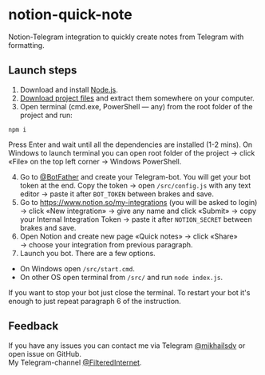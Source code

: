 # notion-quick-note

Notion-Telegram integration to quickly create notes from Telegram with formatting.

## Launch steps

1. Download and install [Node.js](https://nodejs.org/en/download/).
2. [Download project files](https://github.com/mikhailsdv/notion-quick-note/archive/main.zip) and extract them somewhere on your computer.
3. Open terminal (cmd.exe, PowerShell — any) from the root folder of the project and run:

```
npm i
```

Press Enter and wait until all the dependencies are installed (1-2 mins). On Windows to launch terminal you can open root folder of the project → click «File» on the top left corner → Windows PowerShell.

4. Go to [@BotFather](https://t.me/BotFather) and create your Telegram-bot. You will get your bot token at the end. Copy the token → open `/src/config.js` with any text editor → paste it after `BOT_TOKEN` between brakes and save.
5. Go to https://www.notion.so/my-integrations (you will be asked to login) → click «New integration» → give any name and click «Submit» → copy your Internal Integration Token → paste it after `NOTION_SECRET` between brakes and save.
6. Open Notion and create new page «Quick notes» → click «Share» → choose your integration from previous paragraph.
7. Launch you bot. There are a few options.

-   On Windows open `/src/start.cmd`.
-   On other OS open terminal from `/src/` and run `node index.js`.

If you want to stop your bot just close the terminal. To restart your bot it's enough to just repeat paragraph 6 of the instruction.

## Feedback

If you have any issues you can contact me via Telegram [@mikhailsdv](https://t.me/mikhailsdv) or open issue on GitHub.  
My Telegram-channel [@FilteredInternet](https://t.me/FilteredInternet).
